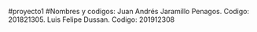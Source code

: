 #proyecto1
#Nombres y codigos: Juan Andrés Jaramillo Penagos. Codigo: 201821305. Luis Felipe Dussan. Codigo: 201912308
